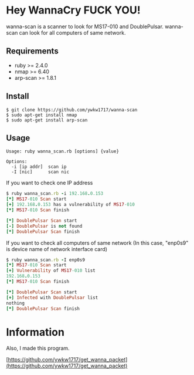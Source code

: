 # Hey WannaCry FUCK YOU!
wanna-scan is a scanner to look for MS17-010 and DoublePulsar. wanna-scan can look for all computers of same network.

## Requirements
- ruby >= 2.4.0
- nmap >= 6.40
- arp-scan >= 1.8.1

## Install
```
$ git clone https://github.com/ywkw1717/wanna-scan
$ sudo apt-get install nmap
$ sudo apt-get install arp-scan
```

## Usage
```
Usage: ruby wanna_scan.rb [options] {value}

Options:
  -i [ip addr]  scan ip
  -I [nic]      scan nic
```

If you want to check one IP address
```ruby
$ ruby wanna_scan.rb -i 192.168.0.153
[*] MS17-010 Scan start
[+] 192.168.0.153 has a vulnerability of MS17-010
[*] MS17-010 Scan finish

[*] DoublePulsar Scan start
[-] DoublePulsar is not found
[*] DoublePulsar Scan finish
```

If you want to check all computers of same network
(In this case, "enp0s9" is device name of network interface card)
```ruby
$ ruby wanna_scan.rb -I enp0s9
[*] MS17-010 Scan start
[+] Vulnerability of MS17-010 list
192.168.0.153
[*] MS17-010 Scan finish

[*] DoublePulsar Scan start
[+] Infected with DoublePulsar list
nothing
[*] DoublePulsar Scan finish
```

# Information
Also, I made this program.

[https://github.com/ywkw1717/get_wanna_packet](https://github.com/ywkw1717/get_wanna_packet)

